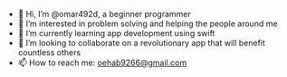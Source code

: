 - 👋 Hi, I’m @omar492d, a beginner programmer
- 👀 I’m interested in problem solving and helping the people around me
- 🌱 I’m currently learning app development using swift
- 💞️ I’m looking to collaborate on a revolutionary app that will benefit countless others
- 📫 How to reach me: oehab9266@gmail.com

<!---
omar492d/omar492d is a ✨ special ✨ repository because its `README.md` (this file) appears on your GitHub profile.
You can click the Preview link to take a look at your changes.
--->
